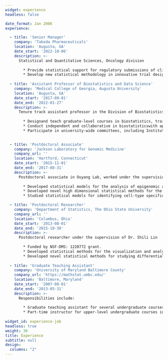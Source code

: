 ```yaml
---
widget: experience
headless: false

date_format: Jan 2006
experience:

  - title: 'Senior Manager'
    company: 'Takeda Pharmaceuticals'
    location: 'Augusta, GA'
    date_start: '2022-10-06'
    description: >-
      Statistical and Quantitative Sciences, Oncology division
      
        * Provide statistical support for regulatory submissions of clinical trials
        * Develop new statistical methodology in innovative trial design, hybrid trial analysis using real-world evidence (RWE) and high dimensional inference  
  
  - title: 'Assistant Professor of Biostatistics and Data Science'
    company: 'Medical College of Georgia, Augusta University'
    location: 'Augusta, GA'
    date_start: '2017-09-01'
    date_end: '2022-01-27'
    description: >-
      Tenure track assistant professor in the Division of Biostatistics and Data Science in the Department of Population Health Sciences. Responsibilities included
      
        * Designand teach graduate-level courses in biostatistics, train graduate students and guide PhD dissertations
        * Conduct independent and collaborative in biostatisticswith applications in publichealth and genomics
        * Participate in university-wide committees, including Institutional Review Board (IRB)
    

  - title: 'Postdoctoral Associate'
    company: 'Jackson Laboratory for Genomic Medicine'
    company_url: ''
    location: 'Hartford, Connecticut'
    date_start: '2015-11-01'
    date_end: '2017-08-31'
    description: >-
      Postdoctoral associate in Ouyang Lab, worked under the supervision of Dr. Zhengqing Ouyang.
      
        * Developed statistical models for the analysis of epigenomic and transcriptomic data
        * Developed novel high dimensional statistical methods for the analysis of RNA methylation data to study the impact of Zika virus
        * Studied statistical models for identifying cell-type specific genes using single-cell RNA-seq data

  - title: 'Postdoctoral Researcher'
    company: 'Department of Statistics, The Ohio State University'
    company_url: ''
    location: 'Columbus, Ohio'
    date_start: '2013-08-01'
    date_end: '2015-10-30'
    description: >-
      Postdoctoral researcher under the supervision of Dr. Shili Lin
      
        * Funded by NSF-DMS: 1220772 grant.
        * Developed statistical methods for the visualization and analysis of complex metagenomic data
        * Developed novel statistical methods for studying differential methylation in ovarian and breast cancer
    
  - title: 'Graduate Teaching Assistant'
    company: 'University of Maryland Baltimore County'
    company_url: 'https://mathstat.umbc.edu/'
    location: 'Baltimore, Maryland'
    date_start: '2007-08-01'
    date_end: '2013-05-31'
    description: >-
      Responsibilities include:
      
        * Graduate teaching assistant for several undergraduate courses in the College of Natural and Mathematical Sciences, UMBC.
        * Part-time instructor for upper-level undergraduate courses in summer and winter sessions
   
widget_id: experience-job
headless: true
weight: 30
title: Experience
subtitle: null
design:
  columns: "2"
---
```

